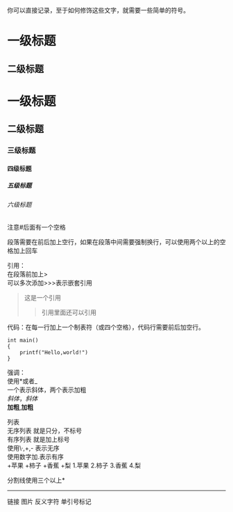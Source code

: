 你可以直接记录，至于如何修饰这些文字，就需要一些简单的符号。  

一级标题
========
二级标题
--------
# 一级标题

## 二级标题

### 三级标题

#### 四级标题

##### 五级标题

###### 六级标题

注意\#后面有一个空格

段落需要在前后加上空行，如果在段落中间需要强制换行，可以使用两个以上的空格加上回车

引用：  
在段落前加上\>  
可以多次添加\>\>\>表示嵌套引用
>这是一个引用
>>引用里面还可以引用

代码：在每一行加上一个制表符（或四个空格），代码行需要前后加空行。

    int main()
    {
        printf("Hello,world!")
    }

强调：  
使用\*或者\_  
一个表示斜体，两个表示加粗  
*斜体*，_斜体_  
**加粗**,__加粗__  

列表  
无序列表 就是只分，不标号  
有序列表 就是加上标号  
使用\·,\+,\- 表示无序  
使用数字加\.表示有序  
+苹果 +柿子 +香蕉 +梨
1.苹果 2.柿子 3.香蕉 4.梨

分割线使用三个以上*
*****

链接 图片 反义字符 单引号标记 





